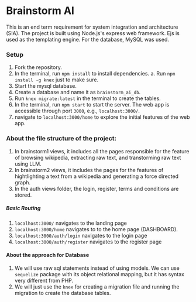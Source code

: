# Brainstorm AI

This is an end term requirement for system integration and architecture (SIA). The project is built using Node.js's express web framework. Ejs is used as the templating engine. For the database, MySQL was used.

### Setup

1. Fork the repository.
2. In the terminal, run `npm install` to install dependencies.
    a. Run `npm install -g knex` just to make sure. 
3. Start the mysql database. 
4. Create a database and name it as `brainstorm_ai_db`.
3. Run `knex migrate:latest` in the terminal to create the tables. 
5. In the terminal, run `npm start` to start the server. The web app is accessible through port `3000`, e.g., `localhost:3000/`.
4. navigate to `localhost:3000/home` to explore the initial features of the web app.

### About the file structure of the project:

1.  In brainstorm1 views, it includes all the pages responsible for the feature of browsing wikipedia, extracting raw text, and transtorming raw text using LLM.
2.  In brainstorm2 views, it includes the pages for the features of hightlighting a text from a wikipedia and generating a force directed graph.
3.  In the auth views folder, the login, register, terms and conditions are stored.

##### Basic Routing

1. `localhost:3000/` navigates to the landing page
2. `localhost:3000/home` navigates to to the home page (DASHBOARD).
3. `localhost:3000/auth/login` navigates to the login page
4. `localhost:3000/auth/register` navigates to the register page

#### About the approach for Database

1. We will use raw sql statements instead of using models. We can use `sequelize` package with its object relational mapping, but it has syntax very different from PHP.
2. We will just use the `knex` for creating a migration file and running the migration to create the database tables.
